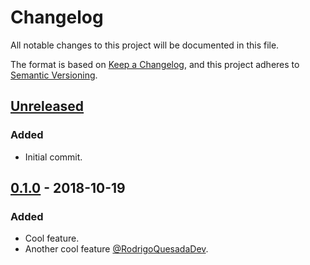 # Changelog
All notable changes to this project will be documented in this file.

The format is based on [Keep a Changelog](https://keepachangelog.com/en/1.0.0/),
and this project adheres to [Semantic Versioning](https://semver.org/spec/v2.0.0.html).

## [Unreleased]

### Added
- Initial commit.

## [0.1.0] - 2018-10-19
### Added
- Cool feature.
- Another cool feature [@RodrigoQuesadaDev](https://github.com/RodrigoQuesadaDev).

[Unreleased]: https://github.com/RodrigoQuesadaDev/ligero/compare/v1.0.0...HEAD
[0.1.0]: https://github.com/RodrigoQuesadaDev/ligero/v0.1.0
